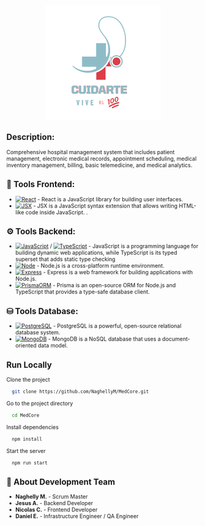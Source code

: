 <a name="readme-top"></a>

<div align="center">
<p>
  <img width="300px" src="./src/assets/images/Cuidarte_vive_al_100.png" alt="Logo" />
</p>
</div>

## Description:

Comprehensive hospital management system that includes patient management, electronic medical records,
appointment scheduling, medical inventory management, billing, basic telemedicine,
and medical analytics.

## 🎨 Tools Frontend:

- [![React][React-logo]][React-url] - React is a JavaScript library for building user interfaces.
- [![JSX][JSX-logo]][JSX-url] - JSX is a JavaScript syntax extension that allows writing HTML-like code inside JavaScript.
  .

## ⚙️ Tools Backend:

- [![JavaScript][JavaScript-logo]][JavaScript-url] / [![TypeScript][TypeScript-logo]][TypeScript-url] - JavaScript is a programming language for building dynamic web applications, while TypeScript is its typed superset that adds static type checking
- [![Node][Node-logo]][Node-url] - Node.js is a cross-platform runtime environment.
- [![Express][Express-logo]][Express-url] - Express is a web framework for building applications with Node.js.
- [![PrismaORM][PrismaORM-logo]][PrismaORM-url] - Prisma is an open-source ORM for Node.js and TypeScript that provides a type-safe database client.

## ⛁ Tools Database:

- [![PostgreSQL][PostgreSQL-logo]][PostgreSQL-url] - PostgreSQL is a powerful, open-source relational database system.
- [![MongoDB][MongoDB-logo]][MongoDB-url] - MongoDB is a NoSQL database that uses a document-oriented data model.

[React-logo]: https://img.shields.io/badge/React-20232A?style=for-the-badge&logo=react&logoColor=61DAFB
[React-url]: http://es.react.dev/
[JSX-logo]: https://img.shields.io/badge/JSX-323330?style=for-the-badge&logo=javascript&logoColor=F7DF1E
[JSX-url]: https://react.dev/learn/writing-markup-with-jsx
[JavaScript-logo]: https://img.shields.io/badge/JavaScript-323330?style=for-the-badge&logo=javascript&logoColor=F7DF1E
[JavaScript-url]: https://developer.mozilla.org/en-US/docs/Web/JavaScript
[TypeScript-logo]: https://img.shields.io/badge/TypeScript-007ACC?style=for-the-badge&logo=typescript&logoColor=white
[TypeScript-url]: https://www.typescriptlang.org/
[Node-logo]: https://img.shields.io/badge/node.js-339933?style=for-the-badge&logo=Node.js&logoColor=white
[Node-url]: https://nodejs.org/en
[Express-logo]: https://img.shields.io/badge/Express-000000?style=for-the-badge&logo=express&logoColor=white
[Express-url]: https://expressjs.com/
[PrismaORM-logo]: https://img.shields.io/badge/Prisma-2D3748?style=for-the-badge&logo=prisma&logoColor=white
[PrismaORM-url]: https://www.prisma.io/
[PostgreSQL-logo]: https://img.shields.io/badge/PostgreSQL-4169E1?style=for-the-badge&logo=postgresql&logoColor=white
[PostgreSQL-url]: https://www.postgresql.org/
[MongoDB-logo]: https://img.shields.io/badge/MongoDB-47A248?style=for-the-badge&logo=mongodb&logoColor=white
[MongoDB-url]: https://www.mongodb.com/

## Run Locally

Clone the project   

```bash
  git clone https://github.com/NaghellyM/MedCore.git
```

Go to the project directory

```bash
  cd MedCore
```

Install dependencies

```bash
  npm install
```

Start the server

```bash
  npm run start
```

## 🚀 About Development Team
- **Naghelly M.** - Scrum Master
- **Jesus A.** - Backend Developer
- **Nicolas C.** - Frontend Developer
- **Daniel E.** - Infrastructure Engineer / QA Engineer
</div>
